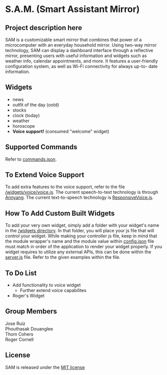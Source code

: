 # S.A.M. (Smart Assistant Mirror)

## Project description here
SAM is a customizable smart mirror that combines that power of a
microcomputer with an everyday household mirror. Using two-way mirror technology, SAM can
display a dashboard interface through a reflective mirror, presenting users with useful
information and widgets such as weather info, calendar appointments, and more. It features a
user-friendly configuration system, as well as Wi-Fi connectivity for always up-to- date
information.

## Widgets
* news
* outfit of the day (ootd)
* stocks
* clock (today)
* weather
* horoscope
* **Voice support!** (consumed "welcome" widget)

## Supported Commands
Refer to <a href="https://github.com/jmaruiz/smartmirror/blob/master/commands.json" target="_blank">commands.json</a>.

## To Extend Voice Support
To add extra features to the voice support, refer to the file <a href="https://github.com/jmaruiz/smartmirror/blob/master/widgets/voice/voice.js" target="_blank">/widgets/voice/voice.js</a>. The current speech-to-text
technology is through <a href="https://www.talater.com/annyang/" target="_blank">Annyang</a>. The current text-to-speech technology is <a href="https://responsivevoice.org/" target="_blank">ResponsiveVoice.js</a>.

## How To Add Custom Built Widgets
To add your very own widget, simply add a folder with your widget's name in the <a href="https://github.com/jmaruiz/smartmirror/tree/master/widgets" target="_blank">/widgets directory</a>.
In that folder, you will place your js file that will control your widget.
While making your controller js file, keep in mind that the module wrapper's name and the module value within
<a href="https://github.com/jmaruiz/smartmirror/blob/master/config.json" target="_blank">config.json</a> file must match in order of the application to render your widget properly. If you widget requires
to utilize any external APIs, this can be done within the <a href="https://github.com/jmaruiz/smartmirror/blob/master/server.js" target="_blank">server.js</a> file. Refer to the given examples within the file.

## To Do List
* Add functionality to voice widget
  * Further extend voice capabilites
* Roger's Widget

## Group Members
Jose Ruiz  
Phouthasak Douanglee  
Thom Cohers  
Roger Cornell

## License
SAM is released under the [MIT license](license.md)

